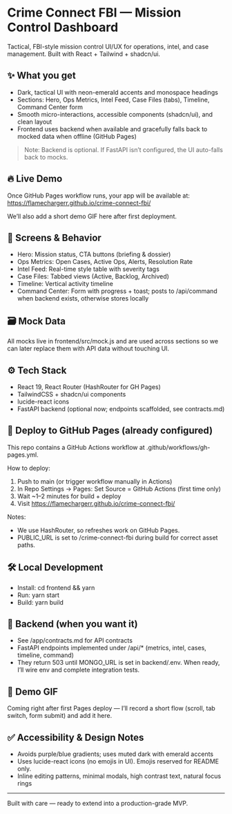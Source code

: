 # Crime Connect FBI — Mission Control Dashboard

Tactical, FBI-style mission control UI/UX for operations, intel, and case management. Built with React + Tailwind + shadcn/ui.

## ✨ What you get
- Dark, tactical UI with neon-emerald accents and monospace headings
- Sections: Hero, Ops Metrics, Intel Feed, Case Files (tabs), Timeline, Command Center form
- Smooth micro-interactions, accessible components (shadcn/ui), and clean layout
- Frontend uses backend when available and gracefully falls back to mocked data when offline (GitHub Pages)

> Note: Backend is optional. If FastAPI isn’t configured, the UI auto-falls back to mocks.

## 🔥 Live Demo
Once GitHub Pages workflow runs, your app will be available at:
https://flamechargerr.github.io/crime-connect-fbi/

We’ll also add a short demo GIF here after first deployment.

## 🧭 Screens & Behavior
- Hero: Mission status, CTA buttons (briefing & dossier)
- Ops Metrics: Open Cases, Active Ops, Alerts, Resolution Rate
- Intel Feed: Real-time style table with severity tags
- Case Files: Tabbed views (Active, Backlog, Archived)
- Timeline: Vertical activity timeline
- Command Center: Form with progress + toast; posts to /api/command when backend exists, otherwise stores locally

## 🗃️ Mock Data
All mocks live in frontend/src/mock.js and are used across sections so we can later replace them with API data without touching UI.

## ⚙️ Tech Stack
- React 19, React Router (HashRouter for GH Pages)
- TailwindCSS + shadcn/ui components
- lucide-react icons
- FastAPI backend (optional now; endpoints scaffolded, see contracts.md)

## 🚀 Deploy to GitHub Pages (already configured)
This repo contains a GitHub Actions workflow at .github/workflows/gh-pages.yml.

How to deploy:
1) Push to main (or trigger workflow manually in Actions)
2) In Repo Settings → Pages: Set Source = GitHub Actions (first time only)
3) Wait ~1–2 minutes for build + deploy
4) Visit https://flamechargerr.github.io/crime-connect-fbi/

Notes:
- We use HashRouter, so refreshes work on GitHub Pages.
- PUBLIC_URL is set to /crime-connect-fbi during build for correct asset paths.

## 🛠️ Local Development
- Install: cd frontend && yarn
- Run: yarn start
- Build: yarn build

## 🔗 Backend (when you want it)
- See /app/contracts.md for API contracts
- FastAPI endpoints implemented under /api/* (metrics, intel, cases, timeline, command)
- They return 503 until MONGO_URL is set in backend/.env. When ready, I’ll wire env and complete integration tests.

## 📸 Demo GIF
Coming right after first Pages deploy — I’ll record a short flow (scroll, tab switch, form submit) and add it here.

## ✅ Accessibility & Design Notes
- Avoids purple/blue gradients; uses muted dark with emerald accents
- Uses lucide-react icons (no emojis in UI). Emojis reserved for README only.
- Inline editing patterns, minimal modals, high contrast text, natural focus rings

---
Built with care — ready to extend into a production-grade MVP.